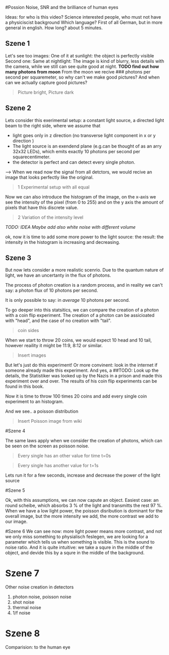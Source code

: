 #Possion Noise, SNR and the brilliance of human eyes

Ideas: for who is this video?
Science interested people, who must not have a physiciscist background
Which language?
First of all German, but in more general in english.
How long?
about 5 minutes.





## Szene 1

Let's see too images:
One of it at sunlight:
the object is perfectly visible
Second one:
Same at nightlight:
The image is kind of blurry, less details with the camera, while we still can see quite good at night.
**TODO find out how many photons from moon**
From the moon we recive ### photons per second per squaremeter, so why can't we make good pictures?
And when can we actually capture good pictures?

> Picture bright,
> Picture dark

## Szene 2
Lets consider this exerimental setup: a constant light source, a directed light beam to the right side, where we assume that 
* light goes only in z direction (no transverse  light component in x or y direction )
* The light source is an exendend plane (e.g.can be thought of as an arry 32x32 LEDs), which emits exactly 10 photons per second per squarecentimeter.
* the detector is perfect and can detect every single photon.

--> When we read now the signal from all detctors, we would recive an image that looks perfectly like the original.
> 1 Experimental setup with all equal

Now we can also introduce the histogram of the image, on the x-axis we see the intensity of the pixel (from 0 to 255) and on the y axis the amount of pixels that have this discrete value.

> 2 Variation of the intensity level 

*TODO: IDEA Maybe add also white noise with different volume*

ok, now it is time to add some more power to the light source: the result: the intensity in the histogram is increasing and decreasing.

## Szene 3
 
 But now lets consider a more realistic scenrio.
 Due to the quantum nature of light, we have  an uncertanty in the flux of photons. 
 
 The process of photon creation is a random process, and in reality we can't say: a photon flux of 10 photons per second.
 
 It is only possible to say: in *average* 10 photons per second.
 
 To go deeper into this statsitics, we can compare the creation of a photon with a coin flip experiment.
 The creation of a photon can be assicioated with "head", and the case of no creation with "tail".
 
 > coin sides
 
 When we start to throw 20 coins, we would expect 10 head and 10 tail, however reaility 
 it might be 11:9, 8:12 or similar.
 
 
 > Insert images
 
 But let's just do this experiment!
 Or more convinent: look in the internet if someone already made this experiment.
 And yes, a ##TODO: Look up the details, the Statistiker was looked up by the Nazis in a prison and made this experiment over and over. The results of his coin flip experiments can be found in this book.
 
 Now it is time to throw 100 times 20 coins and add every single coin experiment to an histogram.
 
 And we see.. a poisson distribution
 
 >  Insert Poisson image from wiki
 
 #Szene 4
 
 The same laws apply when we consider the creation of photons, which can be seen on the screen as poisson noise.
 
 > Every single has an other value for time t=0s
 
 > Every single has another value for t=1s
 
 Lets run it for a few seconds, increase and decrease the power of the light source
 
 #Szene 5 
 
 Ok, with this assumptions, we can now capute an object. Easiest case: an round scheibe, which absorbs 3 % of the light and transmitts the rest 97 %.
 When we have a low light power, the poisson disribution is dominant for the overall image, but the more intensity we add, the more contrast we add to our image.
 
 #Szene 6
 We can see now: more light power means more contrast, and not we only miss something to physialisch feslegen, we are looking for a parameter which tells us when something is visible. 
 This is the sound to noise ratio.
 And it is quite intuitive: we take a squre in the middle of the object, and devide this by a squre in the middle of the background.
 
 # Szene 7
 Other noise creation in detectors
 1. photon noise, poisson noise
 2. shot noise
 3. thermal noise
 4. 1/f noise
 
 # Szene 8
 Comparision: to the human eye
 
 
 
 
 
 
